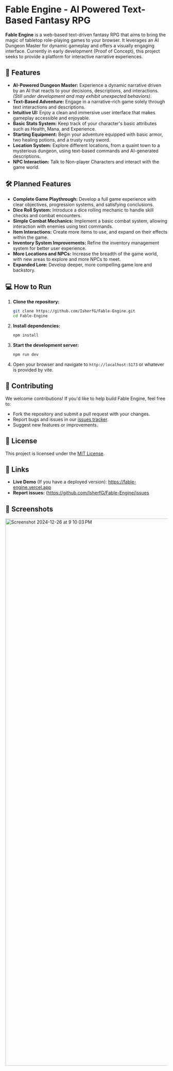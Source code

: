 # Fable Engine - AI Powered Text-Based Fantasy RPG

**Fable Engine** is a web-based text-driven fantasy RPG that aims to bring the magic of tabletop role-playing games to your browser. It leverages an AI Dungeon Master for dynamic gameplay and offers a visually engaging interface. Currently in early development (Proof of Concept), this project seeks to provide a platform for interactive narrative experiences.

## 🚀 Features

*   **AI-Powered Dungeon Master:** Experience a dynamic narrative driven by an AI that reacts to your decisions, descriptions, and interactions. *(Still under development and may exhibit unexpected behaviors)*.
*   **Text-Based Adventure:** Engage in a narrative-rich game solely through text interactions and descriptions.
*   **Intuitive UI:** Enjoy a clean and immersive user interface that makes gameplay accessible and enjoyable.
*   **Basic Stats System:**  Keep track of your character's basic attributes such as Health, Mana, and Experience.
*   **Starting Equipment:** Begin your adventure equipped with basic armor, two healing potions, and a trusty rusty sword.
*   **Location System:** Explore different locations, from a quaint town to a mysterious dungeon, using text-based commands and AI-generated descriptions.
*   **NPC Interaction:** Talk to Non-player Characters and interact with the game world.

## 🛠️ Planned Features

*   **Complete Game Playthrough:** Develop a full game experience with clear objectives, progression systems, and satisfying conclusions.
*   **Dice Roll System:**  Introduce a dice rolling mechanic to handle skill checks and combat encounters.
*   **Simple Combat Mechanics:** Implement a basic combat system, allowing interaction with enemies using text commands.
*   **Item Interactions:** Create more items to use, and expand on their effects within the game.
*   **Inventory System Improvements:** Refine the inventory management system for better user experience.
*   **More Locations and NPCs:** Increase the breadth of the game world, with new areas to explore and more NPCs to meet.
*   **Expanded Lore:** Develop deeper, more compelling game lore and backstory.

## 💻 How to Run

1.  **Clone the repository:**
    ```bash
    git clone https://github.com/IsherfG/Fable-Engine.git
    cd Fable-Engine
    ```
2.  **Install dependencies:**
    ```bash
    npm install
    ```
3.  **Start the development server:**
    ```bash
    npm run dev
    ```
4.  Open your browser and navigate to `http://localhost:5173` or whatever is provided by vite.


## 🤝 Contributing

We welcome contributions! If you'd like to help build Fable Engine, feel free to:

*   Fork the repository and submit a pull request with your changes.
*   Report bugs and issues in our [issues tracker](https://github.com/IsherfG/Fable-Engine/issues).
*   Suggest new features or improvements.

## 📜 License

This project is licensed under the [MIT License](LICENSE).

## 🔗 Links

*   **Live Demo** (If you have a deployed version): https://fable-engine.vercel.app
*   **Report issues:** (https://github.com/IsherfG/Fable-Engine/issues

## 📸 Screenshots

<img width="1701" alt="Screenshot 2024-12-26 at 9 10 03 PM" src="https://github.com/user-attachments/assets/e37f5057-db07-4739-98e1-748e7bfb2fae" />


